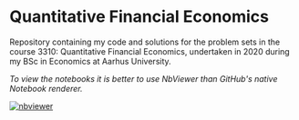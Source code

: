 # Quantitative Financial Economics

Repository containing my code and solutions for the problem sets in the course
3310: Quantitative Financial Economics, undertaken in 2020 during my BSc in
Economics at Aarhus University.

_To view the notebooks it is better to use NbViewer than GitHub's native Notebook
renderer._

[![nbviewer](https://raw.githubusercontent.com/jupyter/design/master/logos/Badges/nbviewer_badge.svg)](https://nbviewer.jupyter.org/github/ismand95/QFE/tree/main/)
